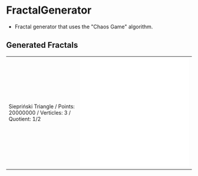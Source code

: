 # FractalGenerator
  - Fractal generator that uses the "Chaos Game" algorithm.

## Generated Fractals
| | |
| ------ | ------ |
| Siepriński Triangle / Points: 20000000  / Verticles: 3  / Quotient: 1/2| ![Photo](https://github.com/Clwmm/FractalGenerator/blob/master/FractalGenerator/rend/Fractal_1.png) |
